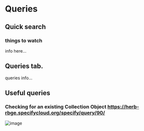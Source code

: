 # Queries
## Quick search


### things to watch
info here...

## Queries tab.  
queries info...

## Useful queries

### Checking for an existing Collection Object https://herb-rbge.specifycloud.org/specify/query/90/
![image](https://user-images.githubusercontent.com/6713716/174097190-c935aedb-3fb0-41fb-9087-e6decd8ac0cf.png)
